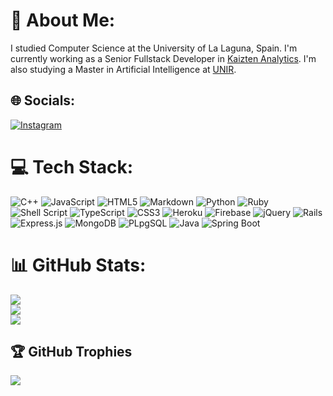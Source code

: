 # 💫 About Me:
I studied Computer Science at the University of La Laguna, Spain.
I'm currently working as a Senior Fullstack Developer in [Kaizten Analytics](https://www.kaizten.com). I'm also studying a Master in Artificial Intelligence at [UNIR](https://www.unir.net).


## 🌐 Socials:
[![Instagram](https://img.shields.io/badge/Instagram-%23E4405F.svg?style=for-the-badge&logo=Instagram&logoColor=white)](https://www.instagram.com/filipppp_01/)

# 💻 Tech Stack:
![C++](https://img.shields.io/badge/c++-%2300599C.svg?style=flat&logo=c%2B%2B&logoColor=white) ![JavaScript](https://img.shields.io/badge/javascript-%23323330.svg?style=flat&logo=javascript&logoColor=%23F7DF1E) ![HTML5](https://img.shields.io/badge/html5-%23E34F26.svg?style=flat&logo=html5&logoColor=white) ![Markdown](https://img.shields.io/badge/markdown-%23000000.svg?style=flat&logo=markdown&logoColor=white) ![Python](https://img.shields.io/badge/python-3670A0?style=flat&logo=python&logoColor=ffdd54) ![Ruby](https://img.shields.io/badge/ruby-%23CC342D.svg?style=flat&logo=ruby&logoColor=white) ![Shell Script](https://img.shields.io/badge/shell_script-%23121011.svg?style=flat&logo=gnu-bash&logoColor=white) ![TypeScript](https://img.shields.io/badge/typescript-%23007ACC.svg?style=flat&logo=typescript&logoColor=white) ![CSS3](https://img.shields.io/badge/css3-%231572B6.svg?style=flat&logo=css3&logoColor=white) ![Heroku](https://img.shields.io/badge/heroku-%23430098.svg?style=flat&logo=heroku&logoColor=white) ![Firebase](https://img.shields.io/badge/firebase-%23039BE5.svg?style=flat&logo=firebase) ![jQuery](https://img.shields.io/badge/jquery-%230769AD.svg?style=flat&logo=jquery&logoColor=white) ![Rails](https://img.shields.io/badge/rails-%23CC0000.svg?style=flat&logo=ruby-on-rails&logoColor=white) ![Express.js](https://img.shields.io/badge/express.js-%23404d59.svg?style=flat&logo=express&logoColor=%2361DAFB) ![MongoDB](https://img.shields.io/badge/MongoDB-%234ea94b.svg?style=flat&logo=mongodb&logoColor=white) ![PLpgSQL](https://img.shields.io/badge/PLpgSQL-%235E8C31.svg?style=flat&logo=postgresql&logoColor=white) ![Java](https://img.shields.io/badge/Java-%23ED8B00.svg?style=flat&logo=java&logoColor=white) ![Spring Boot](https://img.shields.io/badge/Spring%20Boot-%236DB33F.svg?style=flat&logo=spring-boot&logoColor=white)
# 📊 GitHub Stats:
![](https://github-readme-stats.vercel.app/api?username=alu0101315713&theme=nightowl&hide_border=false&include_all_commits=true&count_private=true)<br/>
![](https://github-readme-streak-stats.herokuapp.com/?user=alu0101315713&theme=nightowl&hide_border=false)<br/>
![](https://github-readme-stats.vercel.app/api/top-langs/?username=alu0101315713&theme=nightowl&hide_border=false&include_all_commits=true&count_private=true&layout=compact)

## 🏆 GitHub Trophies
![](https://github-profile-trophy.vercel.app/?username=alu0101315713&theme=radical&no-frame=true&no-bg=true&margin-w=4)
